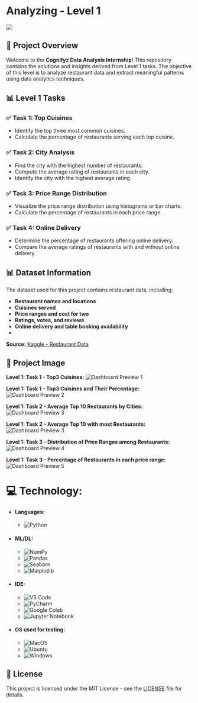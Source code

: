 # Analyzing - Level 1
<img src="https://github.com/Parthadee/Restaurant-reviews-Analysis/blob/240eb77426ac4be048703131b7470fd223c8ec7f/Level1/data-analytics-tutorial-69921091148807_l.png"/>

## 📌 Project Overview
Welcome to the **Cognifyz Data Analysis Internship**! This repository contains the solutions and insights derived from Level 1 tasks. The objective of this level is to analyze restaurant data and extract meaningful patterns using data analytics techniques.

## 📊 Level 1 Tasks
### ✅ Task 1: Top Cuisines
- Identify the top three most common cuisines.
- Calculate the percentage of restaurants serving each top cuisine.

### ✅ Task 2: City Analysis
- Find the city with the highest number of restaurants.
- Compute the average rating of restaurants in each city.
- Identify the city with the highest average rating.

### ✅ Task 3: Price Range Distribution
- Visualize the price range distribution using histograms or bar charts.
- Calculate the percentage of restaurants in each price range.

### ✅ Task 4: Online Delivery
- Determine the percentage of restaurants offering online delivery.
- Compare the average ratings of restaurants with and without online delivery.

## 📊 Dataset Information
The dataset used for this project contains restaurant data, including:
- **Restaurant names and locations**
- **Cuisines served**
- **Price ranges and cost for two**
- **Ratings, votes, and reviews**
- **Online delivery and table booking availability**
- 
**Source:** [Kaggle - Restaurant Data](https://www.kaggle.com/datasets/parthaade/restaurant-performance-analysis)
  
## 📸 Project Image
**Level 1: Task 1 - Top3 Cuisines:**
![Dashboard Preview 1](https://github.com/Parthadee/Restaurant-reviews-Analysis/blob/54233862b4d26eec25eb2c5f12601b4d9fb161bf/Level1/Task1/picture1.png)

**Level 1: Task 1 - Top3 Cuisines and Their Percentage:**
![Dashboard Preview 2](https://github.com/Parthadee/Restaurant-reviews-Analysis/blob/54233862b4d26eec25eb2c5f12601b4d9fb161bf/Level1/Task1/picture2.png)

**Level 1: Task 2 - Average Top 10 Restaurants by Cities:**
![Dashboard Preview 3](https://github.com/Parthadee/Restaurant-reviews-Analysis/blob/54233862b4d26eec25eb2c5f12601b4d9fb161bf/Level1/Task%202/picture1.png)

**Level 1: Task 2 - Average Top 10 with most Restaurants:**
![Dashboard Preview 3](https://github.com/Parthadee/Restaurant-reviews-Analysis/blob/54233862b4d26eec25eb2c5f12601b4d9fb161bf/Level1/Task%202/picture2.png)

**Level 1: Task 3 - Distribution of Price Ranges among Restaurants:**
![Dashboard Preview 4](https://github.com/Parthadee/Restaurant-reviews-Analysis/blob/54233862b4d26eec25eb2c5f12601b4d9fb161bf/Level1/Task%203/picture1.png)

**Level 1: Task 3 - Percentage of Restaurants in each price range:**
![Dashboard Preview 5](https://github.com/Parthadee/Restaurant-reviews-Analysis/blob/54233862b4d26eec25eb2c5f12601b4d9fb161bf/Level1/Task%203/picture2.png)

  # 💻 Technology:
- #### Languages:
  - ![Python](https://img.shields.io/badge/python-3670A0?style=for-the-badge&logo=python&logoColor=ffdd54)
- #### ML/DL:
  - ![NumPy](https://img.shields.io/badge/numpy-%23013243.svg?style=for-the-badge&logo=numpy&logoColor=white)
  - ![Pandas](https://img.shields.io/badge/pandas-%23150458.svg?style=for-the-badge&logo=pandas&logoColor=white)
  - ![Seaborn](https://img.shields.io/badge/Seaborn-%23F7931E.svg?style=for-the-badge&logo=Seaborn&logoColor=white)
  - ![Matplotlib](https://img.shields.io/badge/Matplotlib-%23ffffff.svg?style=for-the-badge&logo=Matplotlib&logoColor=black)
- #### IDE:
  - ![VS Code](https://img.shields.io/badge/Visual_Studio_Code-0078D4?style=for-the-badge&logo=visual%20studio%20code&logoColor=white)
  -  ![PyCharm](https://img.shields.io/badge/pycharm-143?style=for-the-badge&logo=pycharm&logoColor=black&color=black&labelColor=green)
  - ![Google Colab](https://img.shields.io/badge/Google%20Colab-%23F9A825.svg?style=for-the-badge&logo=googlecolab&logoColor=white)
  - ![Jupyter Notebook](https://img.shields.io/badge/jupyter-%23FA0F00.svg?style=for-the-badge&logo=jupyter&logoColor=white)
- #### OS used for testing:
  - ![MacOS](https://img.shields.io/badge/mac%20os-000000?style=for-the-badge&logo=apple&logoColor=white)
  - ![Ubuntu](https://img.shields.io/badge/Ubuntu-E95420?style=for-the-badge&logo=ubuntu&logoColor=white)
  - ![Windows](https://img.shields.io/badge/Windows-0078D6?style=for-the-badge&logo=windows&logoColor=white)

## 📜 License
This project is licensed under the MIT License - see the [LICENSE](LICENSE) file for details.


